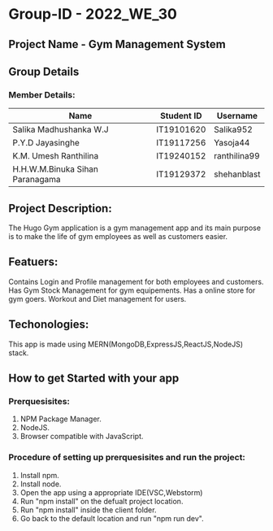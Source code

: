# Group-ID - 2022_WE_30 

## Project Name - Gym Management System

## Group Details

### Member Details:

| Name                            | Student ID    | Username      |
| ------------------------------- | ------------- | ------------- |
| Salika Madhushanka W.J          | IT19101620    | Salika952     |
| P.Y.D Jayasinghe                | IT19117256    | Yasoja44      |
| K.M. Umesh Ranthilina           | IT19240152    | ranthilina99  |
| H.H.W.M.Binuka Sihan Paranagama | IT19129372    | shehanblast   |
                                                             
## Project Description:

The Hugo Gym application is a gym management app and its main purpose is to make the life of gym employees as well as customers
easier.

## Featuers:

Contains Login and Profile management for both employees and customers.
Has Gym Stock Management for gym equipements.
Has a online store for gym goers.
Workout and Diet management for users.

## Techonologies:

This app is made using MERN(MongoDB,ExpressJS,ReactJS,NodeJS) stack.

## How to get Started with your app

### Prerquesisites:

 1. NPM Package Manager.
 2. NodeJS.
 3. Browser compatible with JavaScript.

### Procedure of setting up prerquesisites and run the project:

 1. Install npm.
 2. Install node.
 3. Open the app using a appropriate IDE(VSC,Webstorm)
 4. Run "npm install" on the defualt project location.
 5. Run "npm install" inside the client folder.
 6. Go back to the default location and run "npm run dev".

